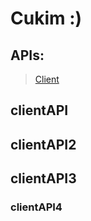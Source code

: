 # Cukim :)
 
## APIs:
>   [Client](#clientAPI4)
> 
> 
> 



## clientAPI




## clientAPI2



## clientAPI3


### clientAPI4
